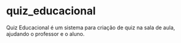 # quiz_educacional
Quiz Educacional é um sistema para criação de quiz na sala de aula, ajudando o professor e o aluno.
